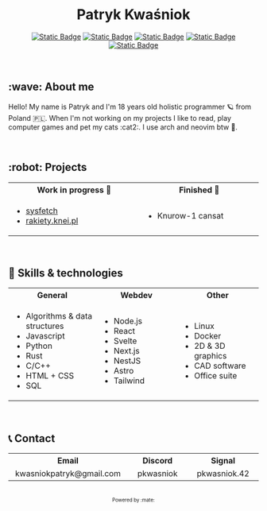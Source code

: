 <!--Title-->
<div id="title" align="center">
	<h1>Patryk Kwaśniok</a>
</div>


<!--Links-->
<div id="badges" align="center">
	<a href="https://www.linkedin.com/in/patryk-kwa%C5%9Bniok-728614215/"><img alt="Static Badge" src="https://img.shields.io/badge/Linkedin-j?logo=linkedin&color=black"/></a>
	<a href="https://github.com/pkwasniok"><img alt="Static Badge" src="https://img.shields.io/badge/Github-asd?logo=github&color=black"/></a>
	<a href="https://www.youtube.com/@pkwasniok"><img alt="Static Badge" src="https://img.shields.io/badge/YouTube-j?logo=youtube&color=black"/></a>
	<a href="https://twitter.com/pkwasniok"><img alt="Static Badge" src="https://img.shields.io/badge/Twitter-j?logo=x&color=black"/></a>
 <a href="https://knei.pl/"><img alt="Static Badge" src="https://img.shields.io/badge/KNEI-a?style=flat&color=red"></a>
</div>



<br/>
<br/>

<!--Description block #1-->
<div>
 <h2>:wave: About me</h2>
 <p>
  Hello! My name is Patryk and I'm 18 years old holistic programmer 🪐 from Poland 🇵🇱.
  When I'm not working on my projects I like to read, play computer games and pet my cats :cat2:.
  I use arch and neovim btw 👾.
 </p>
</div>

<br>

<!--Description block #2-->
<div>
 <h2>:robot: Projects</h2>
  <table>
   <tr>
    <th width="506px">Work in progress 🚧</td>
    <th width="506px">Finished 🥳</td>
   </tr>
   <tr>
    <td>
     <ul>
      <li><a href="https://github.com/pkwasniok/sysfetch">sysfetch</a></li>
      <li><a href="https://rakiety.knei.pl/">rakiety.knei.pl</a></li>
     </ul>
    </td>
    <td>
     <ul>
      <li>Knurow-1 cansat</li>
     </ul>
    </td>
   </tr>
  </table>
</div>

<br>

<!--Description block #3-->
<div>
 <h2>👷 Skills & technologies</h2>
 <table>
  <tr>
   <th width="337px">General</th>
   <th width="337px">Webdev</th>
   <th width="337px">Other</th>
  </tr>
  <tr>
   <td>
    <ul>
     <li>Algorithms & data structures</li>
     <li>Javascript</li>
     <li>Python</li>
     <li>Rust</li>
     <li>C/C++</li>
     <li>HTML + CSS</li>
     <li>SQL</li>
    </ul>
   </td>

   <td>
    <ul>
     <li>Node.js</li>
     <li>React</li>
     <li>Svelte</li>
     <li>Next.js</li>
     <li>NestJS</li>
     <li>Astro</li>
     <li>Tailwind</li>
    </ul>
   </td>

   <td>
    <ul>
     <li>Linux</li>
     <li>Docker</li>
     <li>2D & 3D graphics</li>
     <li>CAD software</li>
     <li>Office suite</li>
    </ul>
   </td>
  </tr>
 </table>
</div>

<br>

<!--Description block #4-->
<div>
 <h2>📞 Contact</h2>
 <table>
  <tr>
   <th width="337px">Email</th>
   <th width="337px">Discord</th>
   <th width="337px">Signal</th>
  </tr>
  <tr>
   <td align="center">kwasniokpatryk@gmail.com</td>
   <td align="center">pkwasniok</td>
   <td align="center">pkwasniok.42</td>
  </tr>
 </table>
</div>

<br>

<!--Footer-->
<div id="sponsor-badge" align="center">
 <sup><sub>Powered by :mate:</sub></sup> 
</div>

